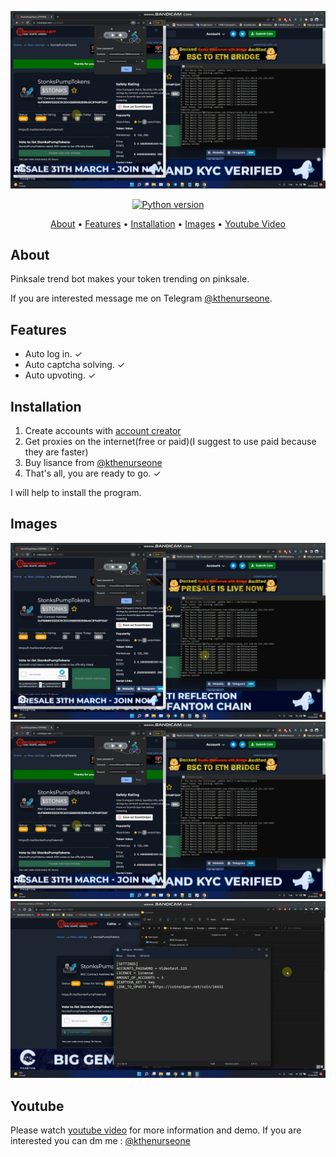 <p align="center"><a href="https://youtu.be/DscnGCJzmlM" target="_blank"><img src="https://github.com/kthenurseone/coinsniper_upvote_bot/blob/main/2.png?raw=true"></a></p>

<p align="center">
    <a href="https://www.python.org/downloads/release/python-380/"><img src="https://img.shields.io/badge/python-3.8-blue.svg?style=plastic" alt="Python version"></a>
</p>

<p align="center">
  <a href="#about">About</a>
  •
  <a href="#features">Features</a>
  •
  <a href="#installation">Installation</a>
  •
  <a href="#images">Images</a>
  •
  <a href="#youtube">Youtube Video</a>
</p>

## About
Pinksale trend bot makes your token trending on pinksale.

If you are interested message me on Telegram [@kthenurseone](https://t.me/kthenurseone). 

## Features
- Auto log in. ✓
- Auto captcha solving. ✓
- Auto upvoting. ✓


## Installation
1) Create accounts with [account creator](https://github.com/kthenurseone/coinsniper_account_creator)
2) Get proxies on the internet(free or paid)(I suggest to use paid because they are faster)
3) Buy lisance from [@kthenurseone](https://t.me/kthenurseone)
4) That's all, you are ready to go. ✓




I will help to install the program.


## Images
![Dextool_Bot](https://github.com/kthenurseone/coinsniper_upvote_bot/blob/main/1.png?raw=true)
![Dextool_Bot](https://github.com/kthenurseone/coinsniper_upvote_bot/blob/main/2.png?raw=true)
![Dextool_Bot](https://github.com/kthenurseone/coinsniper_upvote_bot/blob/main/3.png?raw=true)



## Youtube
Please watch [youtube video](https://youtu.be/DscnGCJzmlM) for more information and demo. If you are interested you can dm me : [@kthenurseone](https://t.me/kthenurseone)
